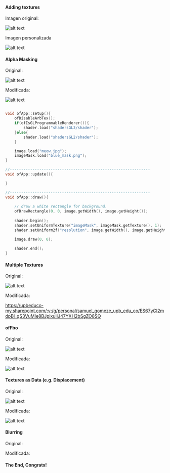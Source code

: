 #### Adding textures

Imagen original:

![alt text](image-9.png)

Imagen personalizada

![alt text](image-10.png)

#### Alpha Masking

Original: 

![alt text](image-11.png)

Modificada:

![alt text](image-12.png)

```cpp

void ofApp::setup(){
	ofDisableArbTex();
	if(ofIsGLProgrammableRenderer()){
		shader.load("shadersGL3/shader");
	}else{
		shader.load("shadersGL2/shader");
	}

	image.load("meow.jpg");
	imageMask.load("blue_mask.png");
}

//--------------------------------------------------------------
void ofApp::update(){

}

//--------------------------------------------------------------
void ofApp::draw(){
	
	// draw a white rectangle for background.
	ofDrawRectangle(0, 0, image.getWidth(), image.getHeight());
	
	shader.begin();
	shader.setUniformTexture("imageMask", imageMask.getTexture(), 1);
	shader.setUniform2f("resolution", image.getWidth(), image.getHeight());

	image.draw(0, 0);
	
	shader.end();
}
``` 

#### Multiple Textures

Original:

![alt text](image-13.png)

Modificada:

https://upbeduco-my.sharepoint.com/:v:/g/personal/samuel_gomeze_upb_edu_co/ES67yCI2mdpBl_qS3VuMIe8BJplxuIiJ47YXH2bSgZO8SQ

#### ofFbo

Original:

![alt text](image-14.png)

Modificada:

![alt text](image-15.png)

#### Textures as Data (e.g. Displacement)

Original:

![alt text](image-16.png)

Modificada:

![alt text](image-17.png)

#### Blurring

Original:

Modificada:

#### The End, Congrats!